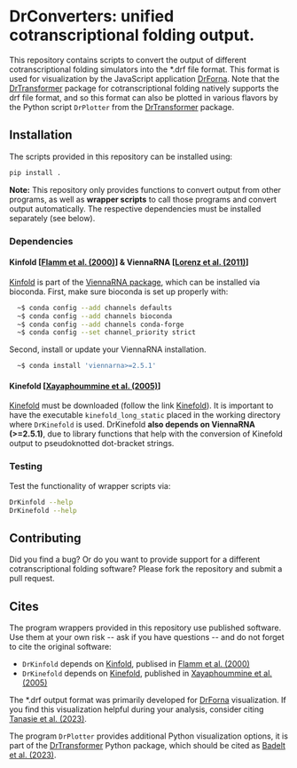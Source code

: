 # DrConverters: unified cotranscriptional folding output.

This repository contains scripts to convert the output of different
cotranscriptional folding simulators into the \*.drf file format.
This format is used for visualization by the JavaScript application [DrForna].
Note that the [DrTransformer] package for cotranscriptional folding
natively supports the drf file format, and so this format can also be
plotted in various flavors by the Python script `DrPlotter`
from the [DrTransformer] package.

## Installation
The scripts provided in this repository can be installed using:
```sh
pip install .
```
**Note:** This repository only provides functions to convert output from other
programs, as well as **wrapper scripts** to call those programs and convert
output automatically. The respective dependencies must be installed separately (see below).

### Dependencies

#### Kinfold [[Flamm et al. (2000)]] & ViennaRNA [[Lorenz et al. (2011)]]
[Kinfold] is part of the [ViennaRNA package], which can be installed via
bioconda. First, make sure bioconda is set up properly with:
```sh
  ~$ conda config --add channels defaults
  ~$ conda config --add channels bioconda
  ~$ conda config --add channels conda-forge
  ~$ conda config --set channel_priority strict
```
Second, install or update your ViennaRNA installation.
```sh
  ~$ conda install 'viennarna>=2.5.1'
```

#### Kinefold [[Xayaphoummine et al. (2005)]]
[Kinefold] must be downloaded (follow the link [Kinefold]). It is important
to have the executable `kinefold_long_static` placed in the working directory
where `DrKinefold` is used.
DrKinefold **also depends on ViennaRNA (>=2.5.1)**, due to library functions that 
help with the conversion of Kinefold output to pseudoknotted dot-bracket strings.

### Testing
Test the functionality of wrapper scripts via:

```sh
DrKinfold --help
DrKinefold --help
```

## Contributing
Did you find a bug? Or do you want to provide support for a different
cotranscriptional folding software? Please fork the repository and submit
a pull request. 


## Cites
The program wrappers provided in this repository use published software. Use
them at your own risk -- ask if you have questions -- and do not forget to cite the original software:
- `DrKinfold` depends on [Kinfold], publised in [Flamm et al. (2000)]
- `DrKinefold` depends on [Kinefold], published in [Xayaphoummine et al. (2005)]

The \*.drf output format was primarily developed for [DrForna] visualization.
If you find this visualization helpful during your analysis, consider citing
[Tanasie et al. (2023)].

The program `DrPlotter` provides additional Python visualization options, it is
part of the [DrTransformer] Python package, which should be cited as [Badelt et
al. (2023)].


[//]: References
[ViennaRNA package]: <http://www.tbi.univie.ac.at/RNA>
[ViennaRNA github]: <https://www.github.com/ViennaRNA/ViennaRNA>
[DrForna]: <https://github.com/ViennaRNA/drforna>
[Kinfold]: <https://www.tbi.univie.ac.at/RNA/Kinfold.1.html>
[Kinefold]: <http://kinefold.curie.fr/download.html>
[DrTransformer]: <https://github.com/ViennaRNA/drtransformer>
[Flamm et al. (2000)]: <https://doi.org/10.1017/s1355838200992161>
[Xayaphoummine et al. (2005)]: <doi.org/10.1093/nar/gki447>
[Tanasie et al. (2023)]: <https://>
[Badelt et al. (2023)]: <https://doi.org/10.1093/bioinformatics/btad034>
[Lorenz et al. (2011)]: <https://doi.org/10.1186/1748-7188-6-26>

